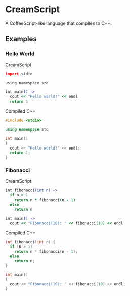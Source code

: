 
# CreamScript

A CoffeeScript-like language that compiles to C++.

## Examples

### Hello World

CreamScript

```coffee
import stdio

using namespace std

int main() ->
  cout << "Hello world!" << endl
  return 1
```

Compiled C++

```cpp
#include <stdio>

using namespace std

int main()
{
  cout << "Hello world!" << endl;
  return 1;
}
```

### Fibonacci

CreamScript

```coffee
int fibonacci(int n) ->
  if n > 1
    return n * fibonacci(n - 1)
  else
    return n

int main() ->
  cout << "Fibonacci(10): " << fibonacci(10) << endl
```

Compiled C++

```cpp
int fibonacci(int n) {
  if (n > 1)
    return n * fibonacci(n - 1);
  else
    return n;
}

int main()
{
  cout << "Fibonacci(10): " << fibonacci(10) << endl;
}
```

